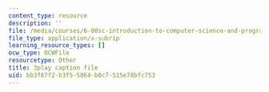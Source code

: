 ```yaml
---
content_type: resource
description: ''
file: /media/courses/6-00sc-introduction-to-computer-science-and-programming-spring-2011/bb3f67f2b3f55864b0c7515e78bfc753_Mx0uXIBD-yA.vtt
file_type: application/x-subrip
learning_resource_types: []
ocw_type: OCWFile
resourcetype: Other
title: 3play caption file
uid: bb3f67f2-b3f5-5864-b0c7-515e78bfc753
---
```

